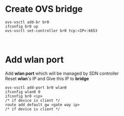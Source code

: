# Create OVS bridge   

```
ovs-vsctl add-br br0
ifconfig br0 up
ovs-vsctl set-controller br0 tcp:<IP>:6653
```

<br>

# Add wlan port  
Add **wlan port** which will be managed by SDN controller  
Reset **wlan**'s IP and Give this IP to **bridge**  
```
ovs-vsctl add-port br0 wlan0
ifconfig wlan0 0
ifconfig br0 <ip>
/* if device is client */
route add default gw <gate way ip>
/* if device is client */
```

